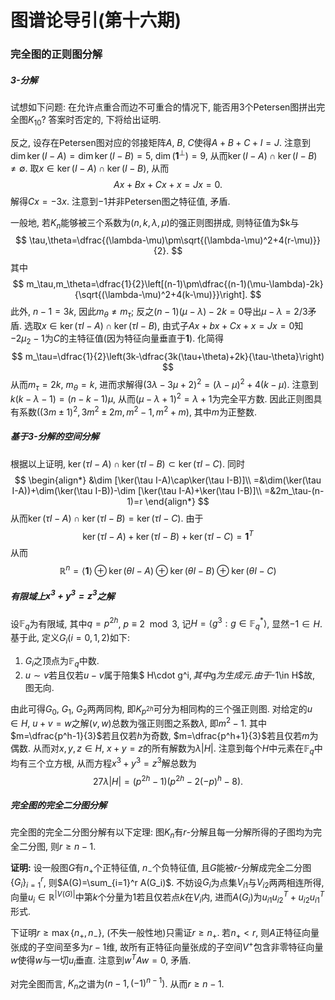 # 图谱论导引(第十六期)

### 完全图的正则图分解

##### $3$-分解

试想如下问题: 在允许点重合而边不可重合的情况下, 能否用$3$个Petersen图拼出完全图$K_{10}$? 答案时否定的, 下将给出证明. 

反之, 设存在Petersen图对应的邻接矩阵$A$, $B$, $C$使得$A+B+C+I=J$. 注意到$\dim\ker(I-A)=\dim\ker(I-B)=5$, $\dim(\mathbf 1^\perp)=9$, 从而$\ker(I-A)\cap\ker(I-B)\neq\emptyset$. 取$x\in \ker(I-A)\cap\ker(I-B)$, 从而
$$
Ax+Bx+Cx+x=Jx=0.
$$
解得$Cx=-3x$. 注意到$-1$并非Petersen图之特征值, 矛盾.

一般地, 若$K_n$能够被三个系数为$(n,k,\lambda,\mu)$的强正则图拼成, 则特征值为$k与
$$
\tau,\theta=\dfrac{(\lambda-\mu)\pm\sqrt{(\lambda-\mu)^2+4(r-\mu)}}{2}.
$$
其中
$$
m_\tau,m_\theta=\dfrac{1}{2}\left[(n-1)\pm\dfrac{(n-1)(\mu-\lambda)-2k}{\sqrt{(\lambda-\mu)^2+4(k-\mu)}}\right].
$$
此外, $n-1=3k$, 因此$m_\theta\neq m_\tau$; 反之$(n-1)(\mu-\lambda)-2k=0$导出$\mu-\lambda=2/3$矛盾. 选取$x\in \ker(\tau I-A)\cap\ker(\tau I-B)$, 由式子$Ax+bx+Cx+x=Jx=0$知$-2\mu_2-1$为$C$的主特征值(因为特征向量垂直于$\mathbf 1$). 化简得
$$
m_\tau=\dfrac{1}{2}\left(3k-\dfrac{3k(\tau+\theta)+2k}{\tau-\theta}\right)
$$
从而$m_\tau=2k$, $m_\theta=k$, 进而求解得$(3\lambda-3\mu+2)^2=(\lambda-\mu)^2+4(k-\mu)$. 注意到$k(k-\lambda-1)=(n-k-1)\mu$, 从而$(\mu-\lambda+1)^2=\lambda+1$为完全平方数. 因此正则图具有系数$((3m\pm 1)^2,3m^2\pm 2m,m^2-1,m^2+m)$, 其中$m$为正整数. 

##### 基于$3$-分解的空间分解

根据以上证明, $\ker(\tau I-A)\cap\ker(\tau I-B)\subset \ker(\tau I-C)$. 同时
$$
\begin{align*}
&\dim [\ker(\tau I-A)\cap\ker(\tau I-B)]\\
=&\dim(\ker(\tau I-A))+\dim(\ker(\tau I-B))-\dim [\ker(\tau I-A)+\ker(\tau I-B)]\\
=&2m_\tau-(n-1)=r
\end{align*}
$$
从而$\ker(\tau I-A)\cap\ker(\tau I-B)= \ker(\tau I-C)$. 由于
$$
\ker(\tau I-A)+\ker(\tau I-B)+\ker(\tau I-C)=\mathbf 1^T
$$
从而
$$
\mathbb R^n=\left< \mathbf 1\right>\oplus\ker(\theta I-A)\oplus \ker(\theta I-B)\oplus \ker(\theta I-C)
$$

##### 有限域上$x^3+y^3=z^3$之解

设$\mathbb F_q$为有限域, 其中$q=p^{2h}$, $p\equiv 2\mod 3$, 记$H=\left< g^3:g\in \mathbb F_q^*\right>$, 显然$-1\in H$. 基于此, 定义$G_i$($i=0,1,2$)如下:

1. $G_i$之顶点为$\mathbb F_q$中数.
2. $u\sim v$若且仅若$u-v$属于陪集$ H\cdot g^i$, 其中$g$为生成元. 由于$-1\in H$故, 图无向.

由此可得$G_0$, $G_1$, $G_2$两两同构, 即$K_{p^{2h}}$可分为相同构的三个强正则图. 对给定的$u\in H$, $u+v=w$之解$(v,w)$总数为强正则图之系数$\lambda$, 即$m^2-1$. 其中$m=\dfrac{p^h-1}{3}$若且仅若$h$为奇数, $m=\dfrac{p^h+1}{3}$若且仅若$m$为偶数. 从而对$x,y,z\in H$, $x+y=z$的所有解数为$\lambda|H|$. 注意到每个$H$中元素在$\mathbb F_q$中均有三个立方根,  从而方程$x^3+y^3=z^3$解总数为
$$
27\lambda |H|=(p^{2h}-1)(p^{2h}-2(-p)^h-8).
$$

##### 完全图的完全二分图分解

完全图的完全二分图分解有以下定理: 图$K_n$有$r$-分解且每一分解所得的子图均为完全二分图, 则$r\geq n-1$. 

**证明:** 设一般图$G$有$n_+$个正特征值, $n_-$个负特征值, 且$G$能被$r$-分解成完全二分图$\{G_i\}_{i=1}^r$, 则$A(G)=\sum_{i=1}^r A(G_i)$. 不妨设$G_i$为点集$V_{i1}$与$V_{i2}$两两相连所得, 向量$u_i\in\mathbb R^{|V(G)|}$中第$k$个分量为$1$若且仅若点$k$在$V_i$内, 进而$A(G_i)$为$u_{i1} u_{i2}^T+u_{i2}u_{i1}^T$形式.

下证明$r\geq \max\{n_+,n_-\}$, (不失一般性地)只需证$r\geq n_+$. 若$n_+< r$, 则$A$正特征向量张成的子空间至多为$r-1$维, 故所有正特征向量张成的子空间$V^+$包含非零特征向量$w$使得$w$与一切$u_i$垂直. 注意到$w^TAw=0$, 矛盾.

对完全图而言, $K_n$之谱为$(n-1,(-1)^{n-1})$. 从而$r\geq n-1$. 

